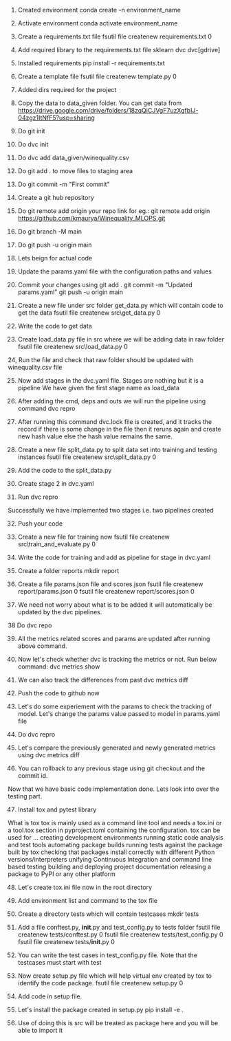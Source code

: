 1. Created environment
    conda create -n environment_name
   
2. Activate environment
    conda activate environment_name
   
3. Create a requirements.txt file
    fsutil file createnew requirements.txt 0
   
4. Add required library to the requirements.txt file
    sklearn
    dvc
    dvc[gdrive]
   
5. Installed requirements
    pip install -r requirements.txt
   
6. Create a template file
    fsutil file createnew template.py 0

7. Added dirs required for the project

8. Copy the data to data_given folder. You can get data from 
    https://drive.google.com/drive/folders/18zqQiCJVgF7uzXgfbIJ-04zgz1ItNfF5?usp=sharing
   
9. Do git init

10. Do dvc init

11. Do dvc add data_given/winequality.csv

12. Do git add . to move files to staging area

13. Do git commit -m "First commit"

14. Create a git hub repository

15. Do git remote add origin your repo link
    for eg.: git remote add origin https://github.com/kmaurya/Winequality_MLOPS.git
    
16. Do git branch -M main

17. Do git push -u origin main

18. Lets beign for actual code

19. Update the params.yaml file with the configuration paths and values

20. Commit your changes using 
    git add .
    git commit -m "Updated params.yaml"
    git push -u origin main
    
21. Create a new file under src folder get_data.py which will contain code to get the data
    fsutil file createnew src\get_data.py 0

22. Write the code to get data 

23. Create load_data.py file in src where we will be adding data in raw folder
    fsutil file createnew src\load_data.py 0

24, Run the file and check that raw folder should be updated with winequality.csv file

25. Now add stages in the dvc.yaml file. Stages are nothing but it is a pipeline 
    We have given the first stage name as load_data
    
26. After adding the cmd, deps and outs we will run the pipeline using command
    dvc repro
    
27. After running this command dvc.lock file is created, and it tracks the record if there is some change in the file 
    then it reruns again and create new hash value else the hash value remains the same.
    
28. Create a new file split_data.py to split data set into training and testing instances
    fsutil file createnew src\split_data.py 0
    
29. Add the code to the split_data.py

30. Create stage 2 in dvc.yaml

31. Run dvc repro

Successfully we have implemented two stages i.e. two pipelines created

32. Push your code 

33. Create a new file for training now 
    fsutil file createnew src\train_and_evaluate.py 0
    
34. Write the code for training and add as pipeline for stage in dvc.yaml

35. Create a folder reports 
    mkdir report
    
36. Create a file params.json file and scores.json
        fsutil file createnew report/params.json 0
        fsutil file createnew report/scores.json 0
    
37. We need not worry about what is to be added it will automatically be updated by the dvc pipelines.

38 Do dvc repo 

39. All the metrics related scores and params are updated after running above command.

40. Now let's check whether dvc is tracking the metrics or not. Run below command:
    dvc metrics show
    
41. We can also track the differences from past 
    dvc metrics diff
    
42. Push the code to github now

43. Let's do some experiement with the params to check the tracking of model.
    Let's change the params value passed to model in params.yaml file
    
44. Do dvc repro

45. Let's compare the previously generated and newly generated metrics using 
    dvc metrics diff
    
46. You can rollback to any previous stage using git checkout and the commit id.

Now that we have basic code implementation done. Lets look into over the testing part.

47. Install tox and pytest library

What is tox
tox is mainly used as a command line tool and needs a tox.ini or a tool.tox section in pyproject.toml containing the 
configuration.
tox can be used for ...
        creating development environments
        running static code analysis and test tools
        automating package builds
        running tests against the package built by tox
        checking that packages install correctly with different Python versions/interpreters
        unifying Continuous Integration and command line based testing
        building and deploying project documentation
        releasing a package to PyPI or any other platform

48. Let's create tox.ini file now in the root directory

49. Add environment list and command to the tox file

50. Create a directory tests which will contain testcases
    mkdir tests
    
51. Add a file conftest.py, __init__.py and test_config.py to tests folder
    fsutil file createnew tests/conftest.py 0
    fsutil file createnew tests/test_config.py 0
    fsutil file createnew tests/__init__.py 0

52. You can write the test cases in test_config.py file. Note that the testcases must start with test

53. Now create setup.py file which will help virtual env created by tox to identify the code package.
     fsutil file createnew setup.py 0
    
54. Add code in setup file.

55. Let's install the package created in setup.py
    pip install -e .
    
56. Use of doing this is src will be treated as package here and you will be able to import it


    
    


    











   
